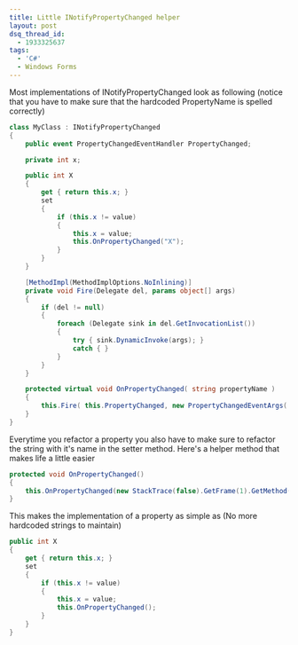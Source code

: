 ```yaml
---
title: Little INotifyPropertyChanged helper
layout: post
dsq_thread_id:
  - 1933325637
tags:
  - 'C#'
  - Windows Forms
---
```

Most implementations of INotifyPropertyChanged look as following (notice that you have to make sure that the hardcoded PropertyName is spelled correctly)

```csharp
class MyClass : INotifyPropertyChanged
{
	public event PropertyChangedEventHandler PropertyChanged;

	private int x;

	public int X
	{
		get { return this.x; }
		set
		{
			if (this.x != value)
			{
				this.x = value;
				this.OnPropertyChanged("X");
			}
		}
	}

	[MethodImpl(MethodImplOptions.NoInlining)]
	private void Fire(Delegate del, params object[] args)
	{
		if (del != null)
		{
			foreach (Delegate sink in del.GetInvocationList())
			{
				try { sink.DynamicInvoke(args); }
				catch { }
			}
		}
	}

	protected virtual void OnPropertyChanged( string propertyName )
	{
		this.Fire( this.PropertyChanged, new PropertyChangedEventArgs( propertyName ) );
	}
}
```

Everytime you refactor a property you also have to make sure to refactor the string with it's name in the setter method. Here's a helper method that makes life a little easier

```csharp
protected void OnPropertyChanged()
{
	this.OnPropertyChanged(new StackTrace(false).GetFrame(1).GetMethod().Name.Substring(4));
}
```

This makes the implementation of a property as simple as (No more hardcoded strings to maintain)

```csharp 
public int X
{
	get { return this.x; }
	set
	{
		if (this.x != value)
		{
			this.x = value;
			this.OnPropertyChanged();
		}
	}
}
```
